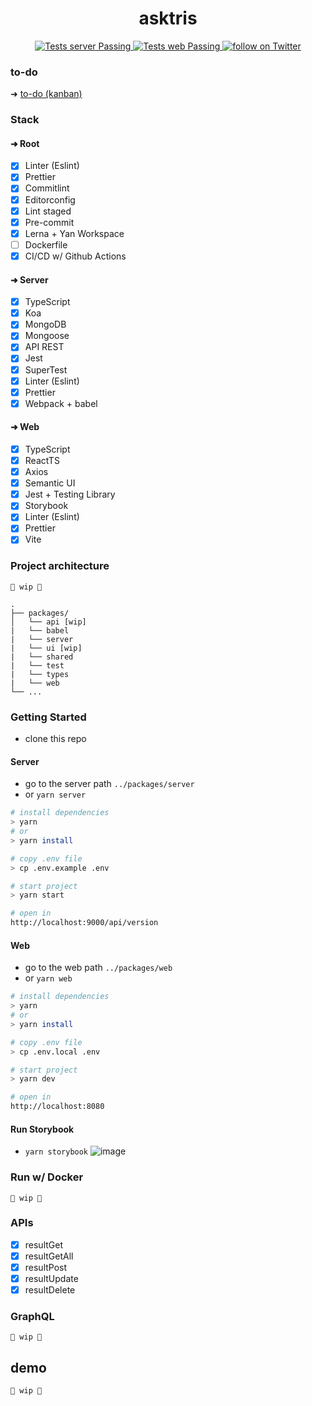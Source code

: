 <h1 align="center">
    asktris
</h1>

<p align="center">
   <a href="https://github.com/biantris/asktris/actions">
      <img alt="Tests server Passing" src="https://github.com/biantris/asktris/actions/workflows/test-server.yml/badge.svg" />
    </a>
    <a href="https://github.com/biantris/asktris/actions">
      <img alt="Tests web Passing" src="https://github.com/biantris/asktris/actions/workflows/test-web.yml/badge.svg" />
    </a>
    <a href="https://twitter.com/intent/follow?screen_name=biantris_">
        <img src="https://img.shields.io/twitter/follow/biantris_?style=social&logo=twitter"
        alt="follow on Twitter">
    </a>
</p>

### to-do
➜ [to-do (kanban) ](https://github.com/users/biantris/projects/3/views/1)

### Stack

#### ➜ Root
- [x] Linter (Eslint)
- [x] Prettier
- [x] Commitlint
- [x] Editorconfig
- [x] Lint staged
- [x] Pre-commit
- [x] Lerna + Yan Workspace
- [ ] Dockerfile
- [x] CI/CD w/ Github Actions

#### ➜ Server

- [x] TypeScript
- [x] Koa
- [x] MongoDB
- [x] Mongoose
- [x] API REST
- [x] Jest
- [x] SuperTest
- [x] Linter (Eslint)
- [x] Prettier
- [x] Webpack + babel

#### ➜ Web
- [x] TypeScript
- [x] ReactTS
- [x] Axios
- [x] Semantic UI
- [x] Jest + Testing Library
- [x] Storybook
- [x] Linter (Eslint)
- [x] Prettier
- [x] Vite

### Project architecture
`🚧 wip 🚧`

```
.
├── packages/
│   └── api [wip]
|   └── babel
|   └── server
|   └── ui [wip]
|   └── shared
|   └── test
|   └── types
|   └── web
└── ...
```

### Getting Started
- clone this repo

#### Server
- go to the server path `../packages/server`
- or `yarn server`

```sh
# install dependencies
> yarn
# or
> yarn install

# copy .env file
> cp .env.example .env

# start project
> yarn start

# open in
http://localhost:9000/api/version
```
#### Web
- go to the web path `../packages/web`
- or `yarn web`

```sh
# install dependencies
> yarn
# or
> yarn install

# copy .env file
> cp .env.local .env

# start project
> yarn dev

# open in
http://localhost:8080
```
#### Run Storybook
- `yarn storybook`
![image](https://user-images.githubusercontent.com/65451957/188338652-8cabae6b-f16c-4c4f-943c-1be6e4884426.png)

### Run w/ Docker
`🚧 wip 🚧`

### APIs
- [x] resultGet
- [x] resultGetAll
- [x] resultPost
- [x] resultUpdate
- [x] resultDelete

### GraphQL
`🚧 wip 🚧`

## demo
`🚧 wip 🚧`
